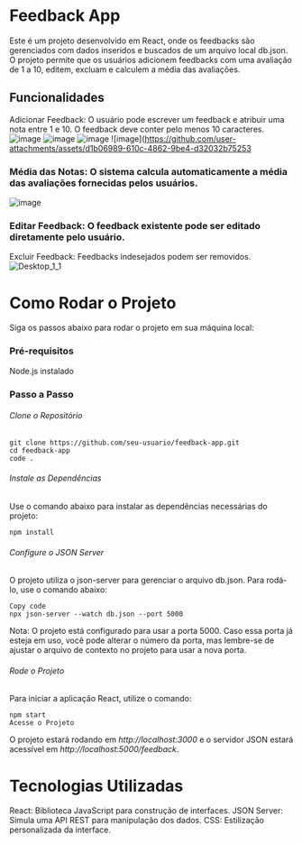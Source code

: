 # Feedback App
Este é um projeto desenvolvido em React, onde os feedbacks são gerenciados com dados inseridos e buscados de um arquivo local db.json. O projeto permite que os usuários adicionem feedbacks com uma avaliação de 1 a 10, editem, excluam e calculem a média das avaliações.

## Funcionalidades
Adicionar Feedback: O usuário pode escrever um feedback e atribuir uma nota entre 1 e 10. O feedback deve conter pelo menos 10 caracteres.
![image](https://github.com/user-attachments/assets/ce46c4e6-2fc3-4bfe-9343-6c1b95249a8a)
![image](https://github.com/user-attachments/assets/46e0b3da-72bc-4aa6-bfc1-b64b01bc8d1b)
![image](https://github.com/user-attachments/assets/b8987f17-3140-4a1c-8760-8f918dc1ac28)
![image](https://github.com/user-attachments/assets/d1b06989-610c-4862-9be4-d32032b75253

### Média das Notas: O sistema calcula automaticamente a média das avaliações fornecidas pelos usuários.
![image](https://github.com/user-attachments/assets/4a3e09c2-6480-4ab4-a2c6-f5ff519224ca)


### Editar Feedback: O feedback existente pode ser editado diretamente pelo usuário.

Excluir Feedback: Feedbacks indesejados podem ser removidos.
![Desktop_1_1](https://github.com/user-attachments/assets/f20079ac-12d0-4c0e-8863-1cb989d2f636)


# Como Rodar o Projeto
Siga os passos abaixo para rodar o projeto em sua máquina local:

### Pré-requisitos
Node.js instalado

### Passo a Passo
###### Clone o Repositório

```
git clone https://github.com/seu-usuario/feedback-app.git
cd feedback-app
code .
```
###### Instale as Dependências

Use o comando abaixo para instalar as dependências necessárias do projeto:

```
npm install
```

###### Configure o JSON Server

O projeto utiliza o json-server para gerenciar o arquivo db.json. Para rodá-lo, use o comando abaixo:

```
Copy code
npx json-server --watch db.json --port 5000
```
Nota: O projeto está configurado para usar a porta 5000. Caso essa porta já esteja em uso, você pode alterar o número da porta, mas lembre-se de ajustar o arquivo de contexto no projeto para usar a nova porta.

###### Rode o Projeto

Para iniciar a aplicação React, utilize o comando:

```
npm start
Acesse o Projeto
```

O projeto estará rodando em *http://localhost:3000* e o servidor JSON estará acessível em *http://localhost:5000/feedback*.

# Tecnologias Utilizadas
React: Biblioteca JavaScript para construção de interfaces.
JSON Server: Simula uma API REST para manipulação dos dados.
CSS: Estilização personalizada da interface.
